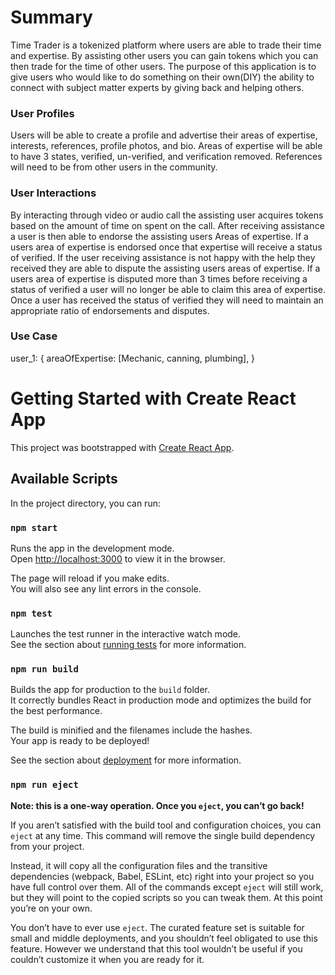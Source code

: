 # Summary

Time Trader is a tokenized platform where users are able to trade their time and expertise. By assisting other users you can gain tokens which you can then trade for the time of other users. The purpose of this application is to give users who would like to do something on their own(DIY) the ability to connect with subject matter experts by giving back and helping others.

### User Profiles

Users will be able to create a profile and advertise their areas of expertise, interests, references, profile photos, and bio. Areas of expertise will be able to have 3 states, verified, un-verified, and verification removed. References will need to be from other users in the community.

### User Interactions

By interacting through video or audio call the assisting user acquires tokens based on the amount of time on spent on the call. After receiving assistance a user is then able to endorse the assisting users Areas of expertise. If a users area of expertise is endorsed once that expertise will receive a status of verified. If the user receiving assistance is not happy with the help they received they are able to dispute the assisting users areas of expertise. If a users area of expertise is disputed more than 3 times before receiving a status of verified a user will no longer be able to claim this area of expertise. Once a user has received the status of verified they will need to maintain an appropriate ratio of endorsements and disputes.

### Use Case

user_1: {
areaOfExpertise: [Mechanic, canning, plumbing],
}

# Getting Started with Create React App

This project was bootstrapped with [Create React App](https://github.com/facebook/create-react-app).

## Available Scripts

In the project directory, you can run:

### `npm start`

Runs the app in the development mode.\
Open [http://localhost:3000](http://localhost:3000) to view it in the browser.

The page will reload if you make edits.\
You will also see any lint errors in the console.

### `npm test`

Launches the test runner in the interactive watch mode.\
See the section about [running tests](https://facebook.github.io/create-react-app/docs/running-tests) for more information.

### `npm run build`

Builds the app for production to the `build` folder.\
It correctly bundles React in production mode and optimizes the build for the best performance.

The build is minified and the filenames include the hashes.\
Your app is ready to be deployed!

See the section about [deployment](https://facebook.github.io/create-react-app/docs/deployment) for more information.

### `npm run eject`

**Note: this is a one-way operation. Once you `eject`, you can’t go back!**

If you aren’t satisfied with the build tool and configuration choices, you can `eject` at any time. This command will remove the single build dependency from your project.

Instead, it will copy all the configuration files and the transitive dependencies (webpack, Babel, ESLint, etc) right into your project so you have full control over them. All of the commands except `eject` will still work, but they will point to the copied scripts so you can tweak them. At this point you’re on your own.

You don’t have to ever use `eject`. The curated feature set is suitable for small and middle deployments, and you shouldn’t feel obligated to use this feature. However we understand that this tool wouldn’t be useful if you couldn’t customize it when you are ready for it.

